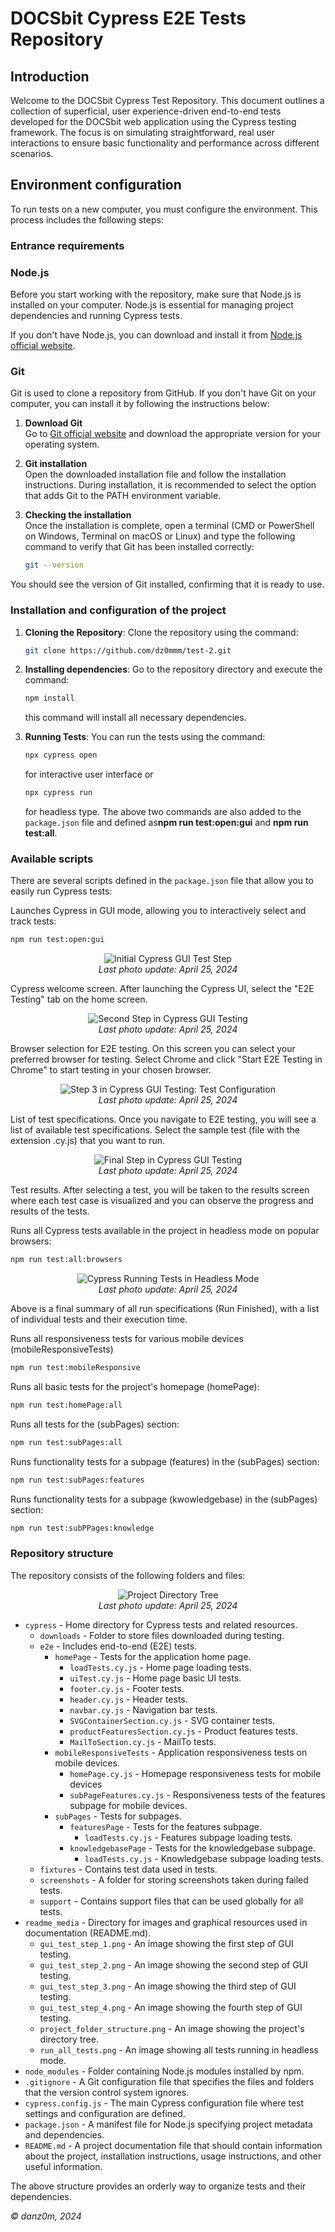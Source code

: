 # DOCSbit Cypress E2E Tests Repository

## Introduction

Welcome to the DOCSbit Cypress Test Repository. This document outlines a collection of superficial, user experience-driven end-to-end tests developed for the DOCSbit web application using the Cypress testing framework. The focus is on simulating straightforward, real user interactions to ensure basic functionality and performance across different scenarios.

## Environment configuration

To run tests on a new computer, you must configure the environment. This process includes the following steps:

### Entrance requirements

### Node.js

Before you start working with the repository, make sure that Node.js is installed on your computer. Node.js is essential for managing project dependencies and running Cypress tests.

If you don't have Node.js, you can download and install it from [Node.js official website](https://nodejs.org/).

### Git

Git is used to clone a repository from GitHub. If you don't have Git on your computer, you can install it by following the instructions below:

1. **Download Git**  
   Go to [Git official website](https://git-scm.com/) and download the appropriate version for your operating system.

2. **Git installation**  
   Open the downloaded installation file and follow the installation instructions. During installation, it is recommended to select the option that adds Git to the PATH environment variable.

3. **Checking the installation**  
   Once the installation is complete, open a terminal (CMD or PowerShell on Windows, Terminal on macOS or Linux) and type the following command to verify that Git has been installed correctly:

   ```bash
   git --version
   ```

You should see the version of Git installed, confirming that it is ready to use.

### Installation and configuration of the project

1. **Cloning the Repository**: Clone the repository using the command:

   ```bash
   git clone https://github.com/dz0mmm/test-2.git
   ```

2. **Installing dependencies**: Go to the repository directory and execute the command:

   ```bash
   npm install
   ```

   this command will install all necessary dependencies.

3. **Running Tests**: You can run the tests using the command:

   ```bash
   npx cypress open
   ```

   for interactive user interface or

   ```bash
   npx cypress run
   ```

   for headless type. The above two commands are also added to the `package.json` file and defined as**npm run test:open:gui** and **npm run test:all**.

### Available scripts

There are several scripts defined in the `package.json` file that allow you to easily run Cypress tests:

Launches Cypress in GUI mode, allowing you to interactively select and track tests:

```bash
npm run test:open:gui
```

<p align="center">
  <img src="readme_media/gui_test_step_1.png" alt="Initial Cypress GUI Test Step" title="Step 1 in Cypress GUI Testing: Test Initialization"/>
   <br>
  <em>Last photo update: April 25, 2024</em>
</p>

Cypress welcome screen. After launching the Cypress UI, select the "E2E Testing" tab on the home screen.

<p align="center">
  <img src="readme_media/gui_test_step_2.png" alt="Second Step in Cypress GUI Testing" title="Step 2 in Cypress GUI Testing: Selecting Tests"/>
   <br>
  <em>Last photo update: April 25, 2024</em>
</p>

Browser selection for E2E testing. On this screen you can select your preferred browser for testing. Select Chrome and click "Start E2E Testing in Chrome" to start testing in your chosen browser.

<p align="center">
  <img src="readme_media/gui_test_step_3.png" aalt="Third Step in Cypress GUI Testing" title="Step 3 in Cypress GUI Testing: Test Configuration"/>
   <br>
  <em>Last photo update: April 25, 2024</em>
</p>

List of test specifications. Once you navigate to E2E testing, you will see a list of available test specifications. Select the sample test (file with the extension .cy.js) that you want to run.

<p align="center">
  <img src="readme_media/gui_test_step_4.png" alt="Final Step in Cypress GUI Testing" title="Step 4 in Cypress GUI Testing: Test Execution"/>
   <br>
  <em>Last photo update: April 25, 2024</em>
</p>

Test results. After selecting a test, you will be taken to the results screen where each test case is visualized and you can observe the progress and results of the tests.

Runs all Cypress tests available in the project in headless mode on popular browsers:

```bash
npm run test:all:browsers
```

   <p align="center">
  <img src="readme_media/run_all_tests.png" alt="Cypress Running Tests in Headless Mode" title="Cypress Executing All Tests in Headless Mode"/>
   <br>
  <em>Last photo update: April 25, 2024</em>
</p>

Above is a final summary of all run specifications (Run Finished), with a list of individual tests and their execution time.

Runs all responsiveness tests for various mobile devices (mobileResponsiveTests)

```bash
npm run test:mobileResponsive
```

Runs all basic tests for the project's homepage (homePage):

```bash
npm run test:homePage:all
```

Runs all tests for the (subPages) section:

```bash
npm run test:subPages:all
```

Runs functionality tests for a subpage (features) in the (subPages) section:

```bash
npm run test:subPages:features
```

Runs functionality tests for a subpage (kwowledgebase) in the (subPages) section:

```bash
npm run test:subPPages:knowledge
```

### Repository structure

The repository consists of the following folders and files:

<p align="center">
  <img src="readme_media/project_folder_structure.png" alt="Project Directory Tree" title="Visual Representation of the Project's Folder Structure"/>
   <br>
  <em>Last photo update: April 25, 2024</em>
</p>

- `cypress` - Home directory for Cypress tests and related resources.
  - `downloads` - Folder to store files downloaded during testing.
  - `e2e` - Includes end-to-end (E2E) tests.
    - `homePage` - Tests for the application home page.
      - `loadTests.cy.js` - Home page loading tests.
      - `uiTest.cy.js` - Home page basic UI tests.
      - `footer.cy.js` - Footer tests.
      - `header.cy.js` - Header tests.
      - `navbar.cy.js` - Navigation bar tests.
      - `SVGContainerSection.cy.js` - SVG container tests.
      - `productFeaturesSection.cy.js` - Product features tests.
      - `MailToSection.cy.js` - MailTo tests.
    - `mobileResponsiveTests` - Application responsiveness tests on mobile devices.
      - `homePage.cy.js` - Homepage responsiveness tests for mobile devices
      - `subPageFeatures.cy.js` - Responsiveness tests of the features subpage for mobile devices.
    - `subPages` - Tests for subpages.
      - `featuresPage` - Tests for the features subpage.
        - `loadTests.cy.js` - Features subpage loading tests.
      - `knowledgebasePage` - Tests for the knowledgebase subpage.
        - `loadTests.cy.js` - Knowledgebase subpage loading tests.
  - `fixtures` - Contains test data used in tests.
  - `screenshots` - A folder for storing screenshots taken during failed tests.
  - `support` - Contains support files that can be used globally for all tests.
- `readme_media` - Directory for images and graphical resources used in documentation (README.md).
  - `gui_test_step_1.png` - An image showing the first step of GUI testing.
  - `gui_test_step_2.png` - An image showing the second step of GUI testing.
  - `gui_test_step_3.png` - An image showing the third step of GUI testing.
  - `gui_test_step_4.png` - An image showing the fourth step of GUI testing.
  - `project_folder_structure.png` - An image showing the project's directory tree.
  - `run_all_tests.png` - An image showing all tests running in headless mode.
- `node_modules` - Folder containing Node.js modules installed by npm.
- `.gitignore` - A Git configuration file that specifies the files and folders that the version control system ignores.
- `cypress.config.js` - The main Cypress configuration file where test settings and configuration are defined.
- `package.json` - A manifest file for Node.js specifying project metadata and dependencies.
- `README.md` - A project documentation file that should contain information about the project, installation instructions, usage instructions, and other useful information.

The above structure provides an orderly way to organize tests and their dependencies.

_© danz0m, 2024_
